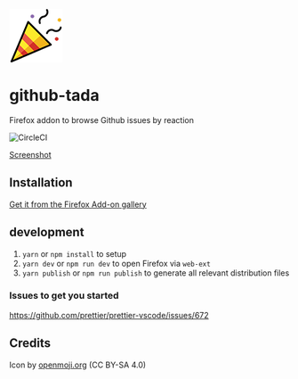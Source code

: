 ![logo](https://raw.githubusercontent.com/moritzjacobs/github-tada/master/icons/tada-openmoji-96.png)

# github-tada

Firefox addon to browse Github issues by reaction

![CircleCI](https://circleci.com/gh/moritzjacobs/github-tada/tree/master.svg?style=svg)

[Screenshot](https://addons.cdn.mozilla.net/user-media/previews/full/225/225594.png)

## Installation

[Get it from the Firefox Add-on gallery](https://addons.mozilla.org/en-US/firefox/addon/github-tada/)

## development

1. `yarn` or `npm install` to setup
2. `yarn dev` or `npm run dev` to open Firefox via `web-ext`
3. `yarn publish` or `npm run publish` to generate all relevant distribution files

### Issues to get you started
<https://github.com/prettier/prettier-vscode/issues/672>

## Credits
Icon by [openmoji.org](https://openmoji.org/library/#search=tada&emoji=1F389) (CC BY-SA 4.0)

